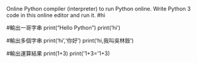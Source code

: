 Online Python compiler (interpreter) to run Python online.
Write Python 3 code in this online editor and run it.
#hi

#輸出一哥字串
print(“Hello Python”)
print(‘hi’)

#輸出多個字串
print(‘hi’,‘你好’)
print(‘hi,我叫吳林銨’)

#輸出運算結果
print(1+3)
print('1+3='1+3)